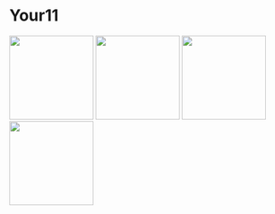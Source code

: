 # Your11
<p float="left">
  <img src="https://user-images.githubusercontent.com/20872259/142978233-807aa0be-9edc-4953-a581-ec6c25287a40.jpeg" width="150" />
  <img src="https://user-images.githubusercontent.com/20872259/142978448-1cdb02c3-ab69-4e11-81bd-c40575b4c52c.jpeg" width="150" />
  <img src="https://user-images.githubusercontent.com/20872259/142978658-89cda854-d0c8-4145-b5b7-c366ff1db6b4.jpeg" width="150" />
  <img src="https://user-images.githubusercontent.com/20872259/142978712-56a3c1f3-76fc-4c75-b687-fddafe8cb437.jpeg" width="150" />
</p>
